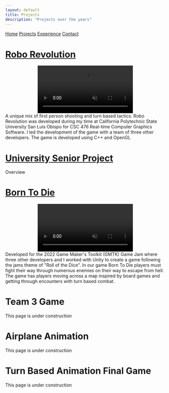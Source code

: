 ```yaml
---
layout: default
title: Projects
description: "Projects over the years"
---
```


<div class="navigation-container">
    <div class="navigation">
            <a href="../">Home</a>
            <a href="./projects.html">Projects</a>
            <a href="./experience.html">Experience</a>
            <a href="./contact.html">Contact</a>
    </div>
</div>


# <a href="./projects/robo_revolution.html">Robo Revolution</a>
<div style="text-align: center;">
    <video class="img-body" controls loop muted>
        <source src=".././assets/media/robo_revolution_teaser.mp4" type="video/mp4">
    </video>
</div>
A unique mix of first person shooting and turn based tactics. Robo Revolution was developed during my time at California Polytechnic State University San Luis Obispo for CSC 476 Real-time Computer Graphics Software. I led the development of the game with a team of three other developers. The game is developed using C++ and OpenGL <br>


# <a href="./projects/senior_project.html">University Senior Project</a>
Overview<br>

# <a href="./projects/born_to_die.html">Born To Die</a>
<div style="text-align: center;">
    <video class="img-body" controls loop muted>
        <source src=".././assets/media/born_to_die_teaser.mp4" type="video/mp4">
    </video>
</div>
Developed for the 2022 Game Maker's Toolkit (GMTK) Game Jam where three other developers and I worked with Unity to create a game following the jams theme of "Roll of the Dice". In our game Born To Die players must fight their way through numerous enemies on their way to escape from hell. The game has players moving across a map inspired by board games and getting through encounters with turn based combat.<br>

# Team 3 Game
This page is under construction<br>

# Airplane Animation
This page is under construction<br>

# Turn Based Animation Final Game
This page is under construction<br>

<br>

<!-- This button is having some strange behavior currently -->
<!-- <button id="scrollToTopButton" class="button-scroll" onclick="scrollToTop()">Scroll to Top</button> -->

<!-- Reference js script for scrolling -->
<script src="/assets/js/scroll.js"></script>
